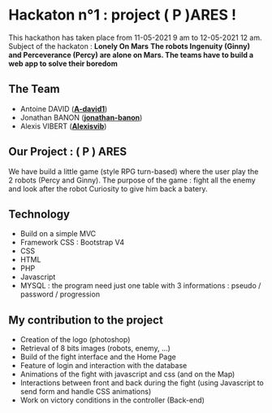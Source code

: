 # Hackaton n°1 : project ( P )ARES !

This hackathon has taken place from 11-05-2021 9 am to 12-05-2021 12 am.
Subject of the hackaton :  **Lonely On Mars**
 **The robots Ingenuity (Ginny) and Perceverance (Percy) are alone on Mars. The teams have to build a web app to solve their boredom**

## The Team
- Antoine DAVID ([**A-david1**](https://github.com/A-david1))
- Jonathan BANON ([**jonathan-banon**](https://github.com/jonathan-banon))
- Alexis VIBERT ([**Alexisvib**](https://github.com/Alexisvib))


## Our Project : ( P ) ARES
We have build a little game (style RPG turn-based) where the user play the 2 robots (Percy and Ginny).
The purpose of the game : fight all the enemy and look after the robot Curiosity  to give him back a batery.


## Technology

- Build on a simple MVC
- Framework CSS : Bootstrap V4
- CSS
- HTML
- PHP
- Javascript
- MYSQL : the program need just one table with 3 informations : pseudo / password / progression


## My contribution to the project

- Creation of the logo (photoshop)
- Retrieval of 8 bits images (robots, enemy, ...)
- Build of the fight interface and the Home Page
- Feature of login and interaction with the database
- Animations of the fight with javascript and css (and on the Map)
- Interactions between front and back during the fight (using Javascript to send form and handle CSS animations)
- Work on victory conditions in the controller (Back-end)
